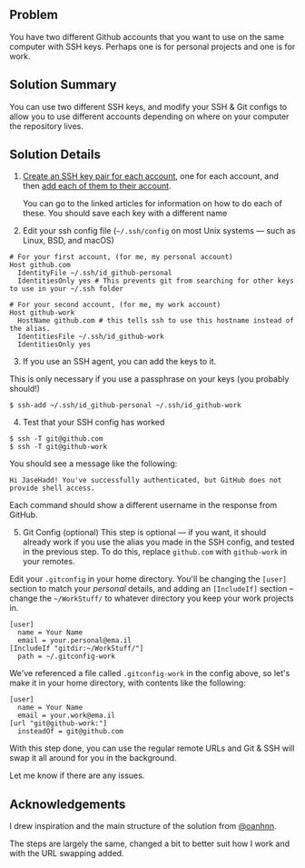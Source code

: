 ## Problem
You have two different Github accounts that you want to use on the same computer with SSH keys.
Perhaps one is for personal projects and one is for work.

## Solution Summary
You can use two different SSH keys, and modify your SSH & Git configs to allow you to use different accounts
depending on where on your computer the repository lives.

## Solution Details

1. [Create an SSH key pair for each account](https://docs.github.com/en/authentication/connecting-to-github-with-ssh/generating-a-new-ssh-key-and-adding-it-to-the-ssh-agent),
    one for each account, and then [add each of them to their account](https://docs.github.com/en/authentication/connecting-to-github-with-ssh/adding-a-new-ssh-key-to-your-github-account).
    
    You can go to the linked articles for information on how to do each of these.
    You should save each key with a different name

2. Edit your ssh config file (`~/.ssh/config` on most Unix systems — such as Linux, BSD, and macOS)
```
# For your first account, (for me, my personal account)
Host github.com
  IdentityFile ~/.ssh/id_github-personal
  IdentitiesOnly yes # This prevents git from searching for other keys to use in your ~/.ssh folder
  
# For your second account, (for me, my work account)
Host github-work
  HostName github.com # this tells ssh to use this hostname instead of the alias.
  IdentitiesFile ~/.ssh/id_github-work
  IdentitiesOnly yes
```

3. If you use an SSH agent, you can add the keys to it.

This is only necessary if you use a passphrase on your keys (you probably should!)
```
$ ssh-add ~/.ssh/id_github-personal ~/.ssh/id_github-work
```

4. Test that your SSH config has worked
```
$ ssh -T git@github.com
$ ssh -T git@github-work
```

You should see a message like the following:
```
Hi JaseHadd! You've successfully authenticated, but GitHub does not provide shell access.
```

Each command should show a different username in the response from GitHub.

5. Git Config (optional)
This step is optional — if you want, it should already work if you use the alias you made in the
SSH config, and tested in the previous step. To do this, replace `github.com` with `github-work` in
your remotes.

Edit your `.gitconfig` in your home directory. You'll be changing the `[user]` section to match your
_personal_ details, and adding an `[IncludeIf]` section – change the `~/WorkStuff/` to whatever
directory you keep your work projects in.
```
[user]
  name = Your Name
  email = your.personal@ema.il
[IncludeIf "gitdir:~/WorkStuff/"]
  path = ~/.gitconfig-work
```

We've referenced a file called `.gitconfig-work` in the config above, so let's make it in your
home directory, with contents like the following:
```
[user]
  name = Your Name
  email = your.work@ema.il
[url "git@github-work:"]
  insteadOf = git@github.com
```

With this step done, you can use the regular remote URLs and Git & SSH will swap it all
around for you in the background.

Let me know if there are any issues.

## Acknowledgements
I drew inspiration and the main structure of the solution from
[@oanhnn](https://gist.github.com/oanhnn/80a89405ab9023894df7).

The steps are largely the same, changed a bit to better suit how I work and with the URL swapping added.
